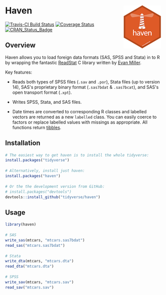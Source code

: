 # Haven <img src="logo.png" align="right" />

[![Travis-CI Build Status](https://travis-ci.org/tidyverse/haven.svg?branch=master)](https://travis-ci.org/tidyverse/haven)
[![Coverage Status](https://img.shields.io/codecov/c/github/tidyverse/haven/master.svg)](https://codecov.io/github/tidyverse/haven?branch=master)
[![CRAN_Status_Badge](http://www.r-pkg.org/badges/version/haven)](https://cran.r-project.org/package=haven)

## Overview

Haven allows you to load foreign data formats (SAS, SPSS and Stata) in to R by wrapping the fantastic [ReadStat](https://github.com/WizardMac/ReadStat) C library written by [Evan Miller](http://www.evanmiller.org). 

Key features:

* Reads both types of SPSS files (`.sav` and `.por`), Stata files (up to
  version 14), SAS's proprietary binary format (`.sas7bdat` & `.sas7bcat`),
  and SAS's open transport format (`.xpt`).

* Writes SPSS, Stata, and SAS files.

* Date times are converted to corresponding R classes and labelled vectors are 
  returned as a new `labelled` class. You can easily coerce to factors or 
  replace labelled values with missings as appropriate. All functions return
  [tibbles](http://github.com/hadley/tibble).

## Installation

```R
# The easiest way to get haven is to install the whole tidyverse:
install.packages("tidyverse")

# Alternatively, install just haven:
install.packages("haven")

# Or the the development version from GitHub:
# install.packages("devtools")
devtools::install_github("tidyverse/haven")
```

## Usage

```R
library(haven)

# SAS
write_sas(mtcars, "mtcars.sas7bdat")
read_sas("mtcars.sas7bdat")

# Stata
write_dta(mtcars, "mtcars.dta")
read_dta("mtcars.dta")

# SPSS
write_sav(mtcars, "mtcars.sav")
read_sav("mtcars.sav")
```
